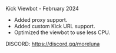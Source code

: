 Kick Viewbot - February 2024
- Added proxy support.
- Added custom Kick URL support.
- Optimized the viewbot to use less CPU.

DISCORD: https://discord.gg/moreluna
